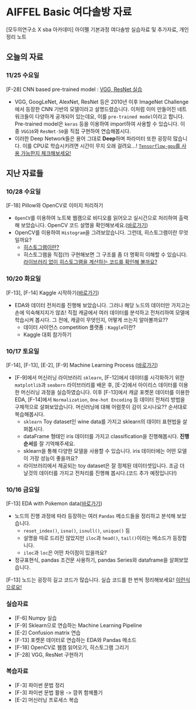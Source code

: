 # AIFFEL Basic 여다솔방 자료
[모두의연구소 X sba 아카데미] 아이펠 기본과정 여다솔방 실습자료 및 추가자료, 개인 정리 노트

## 오늘의 자료
### 11/25 수요일
[F-28] CNN based pre-trained model : [VGG, ResNet 실습]()
* VGG, GoogLeNet, AlexNet, ResNet 등은 2010년 이후 ImageNet Challenge에서 등장한 CNN 기반의 모델이라고 설명드렸습니다. 이처럼 이미 만들어진 네트워크들이 다양하게 공개되어 있는데요, 이를 `pre-trained model`이라고 합니다. Pre-trained model은 `keras` 등을 이용하여 import하여 사용할 수 있습니다. 이 중 `VGG16`와 `ResNet-50`을 직접 구현하여 연습해봅시다.
* 이러한 Deep Network들은 용어 그대로 **Deep**하며 파라미터 또한 굉장히 많습니다. 이를 CPU로 학습시키려면 시간이 무지 오래 걸려요...! [`Tensorflow-gpu`를 사용 가능한지 체크해보세요!](./Check_tf_gpu.ipynb)

## 지난 자료들
### 10/28 수요일
[F-18] Pillow와 OpenCV로 이미지 처리하기
* `OpenCV`를 이용하여 노트북 웹캠으로 비디오를 읽어오고 실시간으로 처리하여 출력해 보았습니다. OpenCV 코드 설명을 확인해보세요.([바로가기](https://github.com/seraaaayeo/Modulabs-Dasol/blob/master/Study/ch18_OpenCV(1).ipynb))
* OpenCV를 이용하여 `Histogram`을 그려보았습니다. 그런데, 히스토그램이란 무엇일까요?
    * [히스토그램이란?](https://github.com/seraaaayeo/Modulabs-Dasol/blob/master/F-18%20CV-Histogram.ipynb)
    * 히스토그램을 직접(!!) 구현해보면 그 구조를 좀 더 명확히 이해할 수 있습니다. [라이브러리 없이 히스토그램을 계산하는 코드를 확인해 볼까요?](https://github.com/seraaaayeo/Modulabs-Dasol/blob/master/F-18%20CV-Histogram.c)
    
### 10/20 화요일
[F-13], [F-14] Kaggle 시작하기([바로가기](https://github.com/seraaaayeo/Modulabs-Dasol/blob/master/Kaggle.ipynb))
* EDA와 데이터 전처리를 진행해 보았습니다. 그러나 해당 노드의 데이터만 가지고는 손에 익숙해지지가 않죠! 직접 캐글에서 여러 데이터를 분석하고 전처리하여 모델에 학습시켜 봅시다. 그 전에, 캐글이 무엇인지, 어떻게 쓰는지 알아볼까요??
    * 데이터 사이언스 competition 플랫폼 : `Kaggle`이란?
    * Kaggle 대회 참가하기

### 10/17 토요일
[F-14], [F-13], [E-2], [F-9] Machine Learning Process ([바로가기](https://github.com/seraaaayeo/Modulabs-Dasol/blob/master/Recap-ML.ipynb))
* [F-9]에서 머신러닝 라이브러리 `sklearn`, [F-12]에서 데이터를 시각화하기 위한 `matplotlib`과 `seaborn` 라이브러리를 배운 후, [E-2]에서 아이리스 데이터를 이용한 머신러닝 과정을 실습하였습니다. 이후 [F-13]에서 캐글 포켓몬 데이터를 이용한 EDA, [F-14]에서 `Normalization`, `One-hot Encoding` 등 데이터 전처리 방법을 구체적으로 살펴보았습니다. 머신러닝에 대해 어렴풋이 감이 오시나요?? 순서대로 복습해봅시다.
    * `sklearn` Toy dataset인 wine data를 가지고 sklearn의 데이터 표현법을 살펴봅시다.
    * dataFrame 형태인 iris 데이터를 가지고 classification을 진행해봅시다. **진행 순서**를 잘 기억해주세요.
    * sklearn을 통해 다양한 모델을 사용할 수 있습니다. iris 데이터에는 어떤 모델이 가장 성능이 좋을까요?
    * 라이브러리에서 제공되는 toy dataset은 잘 정제된 데이터셋입니다. 조금 더 날것의 데이터를 가지고 전처리를 진행해 봅시다.(코드 추가 예정입니다!)
    
### 10/16 금요일
[F-13] EDA with Pokemon data([바로가기](https://github.com/seraaaayeo/Modulabs-Dasol/blob/master/F-13%20EDA.ipynb))
* 노드의 진행 과정에 따라 등장하는 여러 `Pandas` 메소드들을 정리하고 분석해 보았습니다.
    * `reset_index()`, `isna()`, `isnull()`, `unique()` 등
    * 설명을 따로 드리진 않았지만 `iloc`과 `head()`, `tail()`이라는 메소드가 등장합니다.
    * `iloc`과 `loc`은 어떤 차이점이 있을까요?
* 정규표현식, pandas 조건문 사용하기, pandas Series와 dataframe을 살펴보았습니다.

[F-13] 노드는 굉장히 길고 코드가 많습니다. 실습 코드를 한 번씩 정리해보세요! [이런식으로요!](https://github.com/seraaaayeo/Modulabs-Dasol/blob/master/Study/ch13_EDA(Exploratory_Data_Analysis).ipynb)

### 실습자료
* [F-6] Numpy 실습
* [F-9] Sklearn으로 연습하는 Machine Learning Pipeline
* [E-2] Confusion matrix 연습
* [F-13] 포켓몬 데이터로 연습하는 EDA와 Pandas 메소드
* [F-18] OpenCV로 웹캠 읽어오기, 히스토그램 그리기
* [F-28] VGG, ResNet 구현하기

### 복습자료
* [F-3] 파이썬 문법 정리
* [F-3] 파이썬 문법 활용 -> 깜퀴 함께풀기
* [E-2] 머신러닝 프로세스 복습

